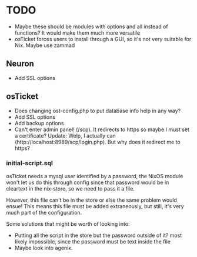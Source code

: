 # TODO
* Maybe these should be modules with options and all instead of functions? It would make them much more versatile
* osTicket forces users to install through a GUI, so it's not very suitable for Nix. Maybe use zammad

## Neuron
* Add SSL options

## osTicket
* Does changing ost-config.php to put database info help in any way?
* Add SSL options
* Add backup options
* Can't enter admin panel! (/scp). It redirects to https so maybe I must set a certificate? Update: Welp, I actually can (http://localhost:8989/scp/login.php). But why does it redirect me to https?

### initial-script.sql
osTicket needs a mysql user identified by a password, the NixOS module won't let us do this through config since that password would be in cleartext in the nix-store, so we need to pass it a file. 

However, this file can't be in the store or else the same problem would ensue! This means this file must be added extraneously, but still, it's very much part of the configuration.

Some solutions that might be worth of looking into:
* Putting all the script in the store but the password outside of it? most likely impossible, since the password must be text inside the file
* Maybe look into agenix.
